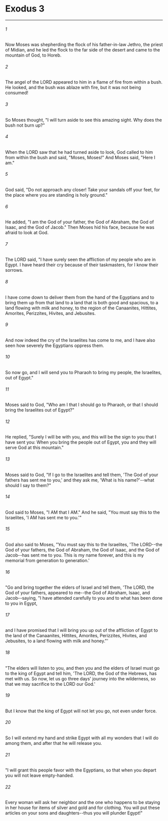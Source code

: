 # Exodus 3
***



###### 1 
Now Moses was shepherding the flock of his father-in-law Jethro, the priest of Midian, and he led the flock to the far side of the desert and came to the mountain of God, to Horeb. 

###### 2 
The angel of the LORD appeared to him in a flame of fire from within a bush. He looked, and the bush was ablaze with fire, but it was not being consumed! 

###### 3 
So Moses thought, "I will turn aside to see this amazing sight. Why does the bush not burn up?" 

###### 4 
When the LORD saw that he had turned aside to look, God called to him from within the bush and said, "Moses, Moses!" And Moses said, "Here I am." 

###### 5 
God said, "Do not approach any closer! Take your sandals off your feet, for the place where you are standing is holy ground." 

###### 6 
He added, "I am the God of your father, the God of Abraham, the God of Isaac, and the God of Jacob." Then Moses hid his face, because he was afraid to look at God. 

###### 7 
The LORD said, "I have surely seen the affliction of my people who are in Egypt. I have heard their cry because of their taskmasters, for I know their sorrows. 

###### 8 
I have come down to deliver them from the hand of the Egyptians and to bring them up from that land to a land that is both good and spacious, to a land flowing with milk and honey, to the region of the Canaanites, Hittites, Amorites, Perizzites, Hivites, and Jebusites. 

###### 9 
And now indeed the cry of the Israelites has come to me, and I have also seen how severely the Egyptians oppress them. 

###### 10 
So now go, and I will send you to Pharaoh to bring my people, the Israelites, out of Egypt." 

###### 11 
Moses said to God, "Who am I that I should go to Pharaoh, or that I should bring the Israelites out of Egypt?" 

###### 12 
He replied, "Surely I will be with you, and this will be the sign to you that I have sent you: When you bring the people out of Egypt, you and they will serve God at this mountain." 

###### 13 
Moses said to God, "If I go to the Israelites and tell them, 'The God of your fathers has sent me to you,' and they ask me, 'What is his name?'--what should I say to them?" 

###### 14 
God said to Moses, "I AM that I AM." And he said, "You must say this to the Israelites, 'I AM has sent me to you.'" 

###### 15 
God also said to Moses, "You must say this to the Israelites, 'The LORD--the God of your fathers, the God of Abraham, the God of Isaac, and the God of Jacob--has sent me to you. This is my name forever, and this is my memorial from generation to generation.' 

###### 16 
"Go and bring together the elders of Israel and tell them, 'The LORD, the God of your fathers, appeared to me--the God of Abraham, Isaac, and Jacob--saying, "I have attended carefully to you and to what has been done to you in Egypt, 

###### 17 
and I have promised that I will bring you up out of the affliction of Egypt to the land of the Canaanites, Hittites, Amorites, Perizzites, Hivites, and Jebusites, to a land flowing with milk and honey."' 

###### 18 
"The elders will listen to you, and then you and the elders of Israel must go to the king of Egypt and tell him, 'The LORD, the God of the Hebrews, has met with us. So now, let us go three days' journey into the wilderness, so that we may sacrifice to the LORD our God.' 

###### 19 
But I know that the king of Egypt will not let you go, not even under force. 

###### 20 
So I will extend my hand and strike Egypt with all my wonders that I will do among them, and after that he will release you. 

###### 21 
"I will grant this people favor with the Egyptians, so that when you depart you will not leave empty-handed. 

###### 22 
Every woman will ask her neighbor and the one who happens to be staying in her house for items of silver and gold and for clothing. You will put these articles on your sons and daughters--thus you will plunder Egypt!"
